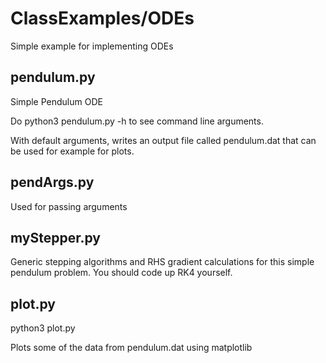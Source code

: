 # ClassExamples/ODEs
Simple example for implementing ODEs

## pendulum.py

Simple Pendulum ODE

Do python3 pendulum.py -h to see command line arguments.

With default arguments, writes an output file called pendulum.dat 
that can be used for example for plots.

## pendArgs.py
Used for passing arguments

## myStepper.py
Generic stepping algorithms 
and RHS gradient calculations for this simple pendulum problem. 
You should code up RK4 yourself.

## plot.py
python3 plot.py

Plots some of the data from pendulum.dat using matplotlib
